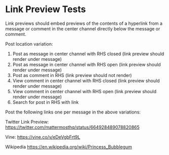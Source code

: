 # Link Preview Tests

Link previews should embed previews of the contents of a hyperlink from a message or comment in the center channel directly below the message or comment.

Post location variation: 

1. Post as message in center channel with RHS closed (link preview should render under message) 
2. Post as message in center channel with RHS open (link preview should render under message) 
3. Post as comment in RHS (link preview should not render) 
4. View comment in center channel with RHS closed (link preview should render under message) 
5. View comment in center channel with RHS open (link preview should render under message) 
6. Search for post in RHS with link

Post the following links one per message in the above variations: 

Twitter Link Preview: 
https://twitter.com/mattermosthq/status/664928489078820865

Vine: 
https://vine.co/v/eDeVgbFrt9L

Wikipedia
https://en.wikipedia.org/wiki/Princess_Bubblegum

